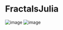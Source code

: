 # FractalsJulia
![image](https://user-images.githubusercontent.com/107884616/192096786-3f406f90-cae0-4250-8e9c-d6ace62752bc.png)
![image](https://user-images.githubusercontent.com/107884616/192096881-bbca9437-dea5-4ab3-9553-8c85234e9510.png)
